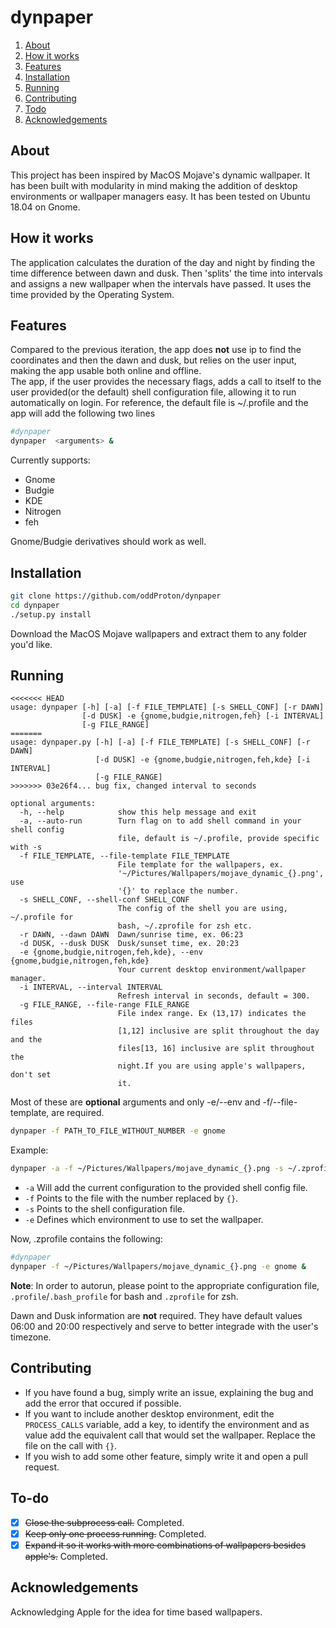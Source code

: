 # dynpaper

1. [About](#about)
2. [How it works](#how-it-works)
3. [Features](#features)
4. [Installation](#installation)
5. [Running](#running)
6. [Contributing](#contributing)
7. [Todo](#to-do)
8. [Acknowledgements](#acknowledgements)

## About  
This project has been inspired by MacOS Mojave's dynamic wallpaper. It has been built with modularity in mind making the addition of desktop environments or wallpaper managers easy. It has been tested on Ubuntu 18.04 on Gnome.

## How it works  
The application calculates the duration of the day and night by finding the time difference between dawn and dusk. Then \'splits\' the time into intervals and assigns a new wallpaper when the intervals have passed. It uses the time provided by the Operating System.

## Features
Compared to the previous iteration, the app does __not__ use ip to find the coordinates and then the dawn and dusk, but relies on the user input, making the app usable both online and offline.  
The app, if the user provides the necessary flags, adds a call to itself to the user provided(or the default) shell configuration file, allowing it to run automatically on login. For reference, the default file is ~/.profile and the app will add the following two lines


```sh
#dynpaper
dynpaper  <arguments> &

```

Currently supports:

* Gnome
* Budgie
* KDE
* Nitrogen  
* feh

Gnome/Budgie derivatives should work as well.

## Installation

```sh
git clone https://github.com/oddProton/dynpaper  
cd dynpaper  
./setup.py install  
```

Download the MacOS Mojave wallpapers and extract them to any folder you'd like.  

## Running
```
<<<<<<< HEAD
usage: dynpaper [-h] [-a] [-f FILE_TEMPLATE] [-s SHELL_CONF] [-r DAWN]
                [-d DUSK] -e {gnome,budgie,nitrogen,feh} [-i INTERVAL]
                [-g FILE_RANGE]
=======
usage: dynpaper.py [-h] [-a] [-f FILE_TEMPLATE] [-s SHELL_CONF] [-r DAWN]
                   [-d DUSK] -e {gnome,budgie,nitrogen,feh,kde} [-i INTERVAL]
                   [-g FILE_RANGE]
>>>>>>> 03e26f4... bug fix, changed interval to seconds

optional arguments:
  -h, --help            show this help message and exit
  -a, --auto-run        Turn flag on to add shell command in your shell config
                        file, default is ~/.profile, provide specific with -s
  -f FILE_TEMPLATE, --file-template FILE_TEMPLATE
                        File template for the wallpapers, ex.
                        '~/Pictures/Wallpapers/mojave_dynamic_{}.png', use
                        '{}' to replace the number.
  -s SHELL_CONF, --shell-conf SHELL_CONF
                        The config of the shell you are using, ~/.profile for
                        bash, ~/.zprofile for zsh etc.
  -r DAWN, --dawn DAWN  Dawn/sunrise time, ex. 06:23
  -d DUSK, --dusk DUSK  Dusk/sunset time, ex. 20:23
  -e {gnome,budgie,nitrogen,feh,kde}, --env {gnome,budgie,nitrogen,feh,kde}
                        Your current desktop environment/wallpaper manager.
  -i INTERVAL, --interval INTERVAL
                        Refresh interval in seconds, default = 300.
  -g FILE_RANGE, --file-range FILE_RANGE
                        File index range. Ex (13,17) indicates the files
                        [1,12] inclusive are split throughout the day and the
                        files[13, 16] inclusive are split throughout the
                        night.If you are using apple's wallpapers, don't set
                        it.

```

Most of these are __optional__ arguments and only -e/--env and -f/--file-template, are required.

```sh
dynpaper -f PATH_TO_FILE_WITHOUT_NUMBER -e gnome
```
Example:
```sh
dynpaper -a -f ~/Pictures/Wallpapers/mojave_dynamic_{}.png -s ~/.zprofile -e gnome
```
* `-a` Will add the current configuration to the provided shell config file.  
* `-f` Points to the file with the number replaced by `{}`.  
* `-s` Points to the shell configuration file.  
* `-e` Defines which environment to use to set the wallpaper.  

Now, .zprofile contains the following:

```sh
#dynpaper
dynpaper -f ~/Pictures/Wallpapers/mojave_dynamic_{}.png -e gnome &
```

__Note__: In order to autorun, please point to the appropriate configuration file, `.profile`/`.bash_profile` for bash and `.zprofile` for zsh. 

Dawn and Dusk information are __not__ required. They have default values 06:00 and 20:00 respectively and serve to better integrade with the user's timezone.

## Contributing

* If you have found a bug, simply write an issue, explaining the bug and add the error that occured if possible.
* If you want to include another desktop environment, edit the `PROCESS_CALLS` variable, add a key, to identify the environment and as value add the equivalent call that would set the wallpaper. Replace the file on the call with `{}`.
* If you wish to add some other feature, simply write it and open a pull request.

## To-do

- [x] ~~Close the subprocess call.~~ Completed.  
- [x] ~~Keep only one process running.~~  Completed.
- [x] ~~Expand it so it works with more combinations of wallpapers besides apple's.~~ Completed.  

## Acknowledgements

Acknowledging Apple for the idea for time based wallpapers.

